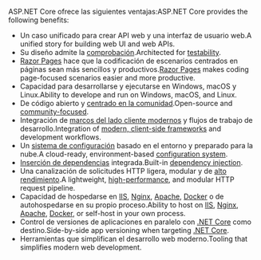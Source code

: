 <span data-ttu-id="a3e5c-101">ASP.NET Core ofrece las siguientes ventajas:</span><span class="sxs-lookup"><span data-stu-id="a3e5c-101">ASP.NET Core provides the following benefits:</span></span>

* <span data-ttu-id="a3e5c-102">Un caso unificado para crear API web y una interfaz de usuario web.</span><span class="sxs-lookup"><span data-stu-id="a3e5c-102">A unified story for building web UI and web APIs.</span></span>
* <span data-ttu-id="a3e5c-103">Su diseño admite la [comprobación](xref:test/index).</span><span class="sxs-lookup"><span data-stu-id="a3e5c-103">Architected for [testability](xref:test/index).</span></span>
* <span data-ttu-id="a3e5c-104">[Razor Pages](xref:razor-pages/index) hace que la codificación de escenarios centrados en páginas sean más sencillos y productivos.</span><span class="sxs-lookup"><span data-stu-id="a3e5c-104">[Razor Pages](xref:razor-pages/index) makes coding page-focused scenarios easier and more productive.</span></span>
* <span data-ttu-id="a3e5c-105">Capacidad para desarrollarse y ejecutarse en Windows, macOS y Linux.</span><span class="sxs-lookup"><span data-stu-id="a3e5c-105">Ability to develope and run on Windows, macOS, and Linux.</span></span>
* <span data-ttu-id="a3e5c-106">De código abierto y [centrado en la comunidad](https://live.asp.net/).</span><span class="sxs-lookup"><span data-stu-id="a3e5c-106">Open-source and [community-focused](https://live.asp.net/).</span></span>
* <span data-ttu-id="a3e5c-107">Integración de [marcos del lado cliente modernos](xref:client-side/index) y flujos de trabajo de desarrollo.</span><span class="sxs-lookup"><span data-stu-id="a3e5c-107">Integration of [modern, client-side frameworks](xref:client-side/index) and development workflows.</span></span>
* <span data-ttu-id="a3e5c-108">Un [sistema de configuración](xref:fundamentals/configuration/index) basado en el entorno y preparado para la nube.</span><span class="sxs-lookup"><span data-stu-id="a3e5c-108">A cloud-ready, environment-based [configuration system](xref:fundamentals/configuration/index).</span></span>
* <span data-ttu-id="a3e5c-109">[Inserción de dependencias](xref:fundamentals/dependency-injection) integrada.</span><span class="sxs-lookup"><span data-stu-id="a3e5c-109">Built-in [dependency injection](xref:fundamentals/dependency-injection).</span></span>
* <span data-ttu-id="a3e5c-110">Una canalización de solicitudes HTTP ligera, modular y de [alto rendimiento](https://github.com/aspnet/benchmarks).</span><span class="sxs-lookup"><span data-stu-id="a3e5c-110">A lightweight, [high-performance](https://github.com/aspnet/benchmarks), and modular HTTP request pipeline.</span></span>
* <span data-ttu-id="a3e5c-111">Capacidad de hospedarse en [IIS](xref:host-and-deploy/iis/index), [Nginx](xref:host-and-deploy/linux-nginx), [Apache](xref:host-and-deploy/linux-apache), [Docker](xref:host-and-deploy/docker/index) o de autohospedarse en su propio proceso.</span><span class="sxs-lookup"><span data-stu-id="a3e5c-111">Ability to host on [IIS](xref:host-and-deploy/iis/index), [Nginx](xref:host-and-deploy/linux-nginx), [Apache](xref:host-and-deploy/linux-apache), [Docker](xref:host-and-deploy/docker/index), or self-host in your own process.</span></span>
* <span data-ttu-id="a3e5c-112">Control de versiones de aplicaciones en paralelo con [.NET Core](/dotnet/articles/standard/choosing-core-framework-server) como destino.</span><span class="sxs-lookup"><span data-stu-id="a3e5c-112">Side-by-side app versioning when targeting [.NET Core](/dotnet/articles/standard/choosing-core-framework-server).</span></span>
* <span data-ttu-id="a3e5c-113">Herramientas que simplifican el desarrollo web moderno.</span><span class="sxs-lookup"><span data-stu-id="a3e5c-113">Tooling that simplifies modern web development.</span></span>